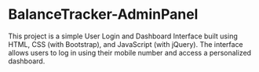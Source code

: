 # BalanceTracker-AdminPanel
This project is a simple User Login and Dashboard Interface built using HTML, CSS (with Bootstrap), and JavaScript (with jQuery). The interface allows users to log in using their mobile number and access a personalized dashboard.
